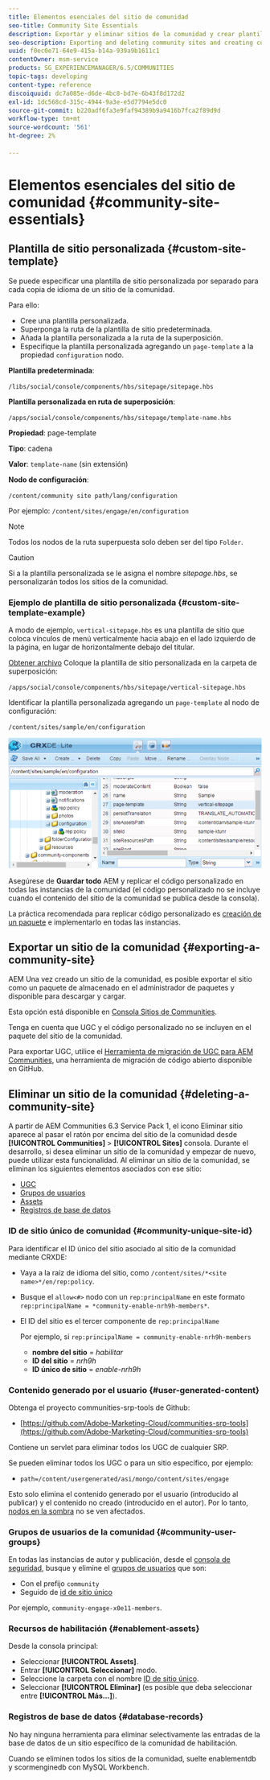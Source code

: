 ```yaml
---
title: Elementos esenciales del sitio de comunidad
seo-title: Community Site Essentials
description: Exportar y eliminar sitios de la comunidad y crear plantillas de sitio personalizadas
seo-description: Exporting and deleting community sites and creating custom site templates
uuid: f0ec0e71-64e9-415a-b14a-939a9b1611c1
contentOwner: msm-service
products: SG_EXPERIENCEMANAGER/6.5/COMMUNITIES
topic-tags: developing
content-type: reference
discoiquuid: dc7a085e-d6de-4bc8-bd7e-6b43f8d172d2
exl-id: 1dc568cd-315c-4944-9a3e-e5d7794e5dc0
source-git-commit: b220adf6fa3e9faf94389b9a9416b7fca2f89d9d
workflow-type: tm+mt
source-wordcount: '561'
ht-degree: 2%

---
```


# Elementos esenciales del sitio de comunidad {#community-site-essentials}

## Plantilla de sitio personalizada {#custom-site-template}

Se puede especificar una plantilla de sitio personalizada por separado para cada copia de idioma de un sitio de la comunidad.

Para ello:

* Cree una plantilla personalizada.
* Superponga la ruta de la plantilla de sitio predeterminada.
* Añada la plantilla personalizada a la ruta de la superposición.
* Especifique la plantilla personalizada agregando un `page-template` a la propiedad `configuration` nodo.

**Plantilla predeterminada**:

`/libs/social/console/components/hbs/sitepage/sitepage.hbs`

**Plantilla personalizada en ruta de superposición**:

`/apps/social/console/components/hbs/sitepage/template-name.hbs`

**Propiedad**: page-template

**Tipo**: cadena

**Valor**: `template-name` (sin extensión)

**Nodo de configuración**:

`/content/community site path/lang/configuration`

Por ejemplo: `/content/sites/engage/en/configuration`

>[!NOTE]
>
>Todos los nodos de la ruta superpuesta solo deben ser del tipo `Folder`.

>[!CAUTION]
>
>Si a la plantilla personalizada se le asigna el nombre *sitepage.hbs*, se personalizarán todos los sitios de la comunidad.

### Ejemplo de plantilla de sitio personalizada {#custom-site-template-example}

A modo de ejemplo, `vertical-sitepage.hbs` es una plantilla de sitio que coloca vínculos de menú verticalmente hacia abajo en el lado izquierdo de la página, en lugar de horizontalmente debajo del titular.

[Obtener archivo](assets/vertical-sitepage.hbs)
Coloque la plantilla de sitio personalizada en la carpeta de superposición:

`/apps/social/console/components/hbs/sitepage/vertical-sitepage.hbs`

Identificar la plantilla personalizada agregando un `page-template` al nodo de configuración:

`/content/sites/sample/en/configuration`

![crxde-siteconfiguration](assets/crxde-siteconfiguration.png)

Asegúrese de **Guardar todo** AEM y replicar el código personalizado en todas las instancias de la comunidad (el código personalizado no se incluye cuando el contenido del sitio de la comunidad se publica desde la consola).

La práctica recomendada para replicar código personalizado es [creación de un paquete](../../help/sites-administering/package-manager.md#creating-a-new-package) e implementarlo en todas las instancias.

## Exportar un sitio de la comunidad {#exporting-a-community-site}

AEM Una vez creado un sitio de la comunidad, es posible exportar el sitio como un paquete de almacenado en el administrador de paquetes y disponible para descargar y cargar.

Esta opción está disponible en [Consola Sitios de Communities](sites-console.md#exporting-the-site).

Tenga en cuenta que UGC y el código personalizado no se incluyen en el paquete del sitio de la comunidad.

Para exportar UGC, utilice el [Herramienta de migración de UGC para AEM Communities](https://github.com/Adobe-Marketing-Cloud/communities-ugc-migration), una herramienta de migración de código abierto disponible en GitHub.

## Eliminar un sitio de la comunidad {#deleting-a-community-site}

A partir de AEM Communities 6.3 Service Pack 1, el icono Eliminar sitio aparece al pasar el ratón por encima del sitio de la comunidad desde **[!UICONTROL Communities]** > **[!UICONTROL Sites]** consola. Durante el desarrollo, si desea eliminar un sitio de la comunidad y empezar de nuevo, puede utilizar esta funcionalidad. Al eliminar un sitio de la comunidad, se eliminan los siguientes elementos asociados con ese sitio:

* [UGC](#user-generated-content)
* [Grupos de usuarios](#community-user-groups)
* [Assets](#enablement-assets)
* [Registros de base de datos](#database-records)

### ID de sitio único de comunidad {#community-unique-site-id}

Para identificar el ID único del sitio asociado al sitio de la comunidad mediante CRXDE:

* Vaya a la raíz de idioma del sitio, como `/content/sites/*<site name>*/en/rep:policy`.

* Busque el `allow<#>` nodo con un `rep:principalName` en este formato `rep:principalName = *community-enable-nrh9h-members*`.

* El ID del sitio es el tercer componente de `rep:principalName`

   Por ejemplo, si `rep:principalName = community-enable-nrh9h-members`

   * **nombre del sitio** = *habilitar*
   * **ID del sitio** = *nrh9h*
   * **ID único de sitio** = *enable-nrh9h*

### Contenido generado por el usuario {#user-generated-content}

Obtenga el proyecto communities-srp-tools de Github:

* [https://github.com/Adobe-Marketing-Cloud/communities-srp-tools](https://github.com/Adobe-Marketing-Cloud/communities-srp-tools)

Contiene un servlet para eliminar todos los UGC de cualquier SRP.

Se pueden eliminar todos los UGC o para un sitio específico, por ejemplo:

* `path=/content/usergenerated/asi/mongo/content/sites/engage`

Esto solo elimina el contenido generado por el usuario (introducido al publicar) y el contenido no creado (introducido en el autor). Por lo tanto, [nodos en la sombra](srp.md#shadownodes) no se ven afectados.

### Grupos de usuarios de la comunidad {#community-user-groups}

En todas las instancias de autor y publicación, desde el [consola de seguridad](../../help/sites-administering/security.md), busque y elimine el [grupos de usuarios](users.md) que son:

* Con el prefijo `community`
* Seguido de [id de sitio único](#community-unique-site-id)

Por ejemplo, `community-engage-x0e11-members`.

### Recursos de habilitación {#enablement-assets}

Desde la consola principal:

* Seleccionar **[!UICONTROL Assets]**.
* Entrar **[!UICONTROL Seleccionar]** modo.
* Seleccione la carpeta con el nombre [ID de sitio único](#community-unique-site-id).
* Seleccionar **[!UICONTROL Eliminar]** (es posible que deba seleccionar entre **[!UICONTROL Más...]**).

### Registros de base de datos {#database-records}

No hay ninguna herramienta para eliminar selectivamente las entradas de la base de datos de un sitio específico de la comunidad de habilitación.

Cuando se eliminen todos los sitios de la comunidad, suelte enablementdb y scormenginedb con MySQL Workbench.

